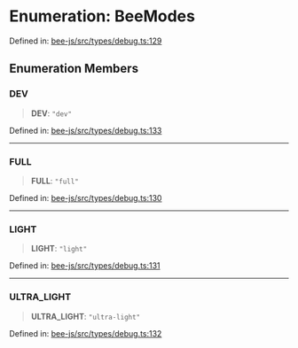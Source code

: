 # Enumeration: BeeModes

Defined in: [bee-js/src/types/debug.ts:129](https://github.com/ethersphere/bee-js/blob/3abbe2b1b264d6b586511a56e93badb2236bd09d/src/types/debug.ts#L129)

## Enumeration Members

### DEV

> **DEV**: `"dev"`

Defined in: [bee-js/src/types/debug.ts:133](https://github.com/ethersphere/bee-js/blob/3abbe2b1b264d6b586511a56e93badb2236bd09d/src/types/debug.ts#L133)

***

### FULL

> **FULL**: `"full"`

Defined in: [bee-js/src/types/debug.ts:130](https://github.com/ethersphere/bee-js/blob/3abbe2b1b264d6b586511a56e93badb2236bd09d/src/types/debug.ts#L130)

***

### LIGHT

> **LIGHT**: `"light"`

Defined in: [bee-js/src/types/debug.ts:131](https://github.com/ethersphere/bee-js/blob/3abbe2b1b264d6b586511a56e93badb2236bd09d/src/types/debug.ts#L131)

***

### ULTRA\_LIGHT

> **ULTRA\_LIGHT**: `"ultra-light"`

Defined in: [bee-js/src/types/debug.ts:132](https://github.com/ethersphere/bee-js/blob/3abbe2b1b264d6b586511a56e93badb2236bd09d/src/types/debug.ts#L132)

